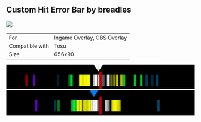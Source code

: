 ## Custom Hit Error Bar by breadles

<a href="https://osuck.link/redirect/https://files.osuck.link/tosu/custom hit error bar by breadles v3.3.1.zip" target="_blank"><img height="35" src="https://img.shields.io/badge/Download_PP_Counter-67A564?style=for-the-badge&logo=cloud&logoColor=white" /></a>  

|||
| ------------- | ------------- |
| For | Ingame Overlay, OBS Overlay |
| Compatible with | Tosu |
| Size |  656x90 |


<img src="/.github/images/custom hit error bar by breadles.png" /> <img src="/.github/gifs/custom hit error bar by breadles.gif" /> 
